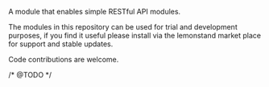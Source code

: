 A module that enables simple RESTful API modules.

The modules in this repository can be used for trial and development purposes, if you find it useful please install via the lemonstand market place for support and stable updates.

Code contributions are welcome.


/* @TODO */